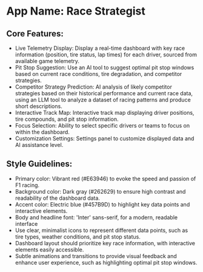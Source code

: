 # **App Name**: Race Strategist

## Core Features:

- Live Telemetry Display: Display a real-time dashboard with key race information (position, tire status, lap times) for each driver, sourced from available game telemetry.
- Pit Stop Suggestion: Use an AI tool to suggest optimal pit stop windows based on current race conditions, tire degradation, and competitor strategies.
- Competitor Strategy Prediction: AI analysis of likely competitor strategies based on their historical performance and current race data, using an LLM tool to analyze a dataset of racing patterns and produce short descriptions.
- Interactive Track Map: Interactive track map displaying driver positions, tire compounds, and pit stop information.
- Focus Selection: Ability to select specific drivers or teams to focus on within the dashboard.
- Customization Settings: Settings panel to customize displayed data and AI assistance level.

## Style Guidelines:

- Primary color: Vibrant red (#E63946) to evoke the speed and passion of F1 racing.
- Background color: Dark gray (#262629) to ensure high contrast and readability of the dashboard data.
- Accent color: Electric blue (#457B9D) to highlight key data points and interactive elements.
- Body and headline font: 'Inter' sans-serif, for a modern, readable interface
- Use clear, minimalist icons to represent different data points, such as tire types, weather conditions, and pit stop status.
- Dashboard layout should prioritize key race information, with interactive elements easily accessible.
- Subtle animations and transitions to provide visual feedback and enhance user experience, such as highlighting optimal pit stop windows.